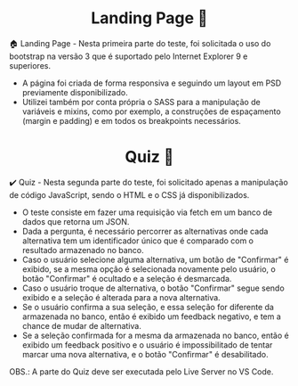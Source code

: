 <h1 align="center"> 
	 Landing Page 🚀
</h1>

🏠 Landing Page - Nesta primeira parte do teste, foi solicitada o uso do bootstrap na versão 3 que é suportado pelo Internet Explorer 9 e superiores. 
- A página foi criada de forma responsiva e seguindo um layout em PSD previamente disponibilizado.
- Utilizei também por conta própria o SASS para a manipulação de variáveis e mixins, como por exemplo, a construções de espaçamento (margin e padding) e em todos os breakpoints necessários.


<h1 align="center"> 
	 Quiz 🚀
</h1>

✔️ Quiz - Nesta segunda parte do teste, foi solicitado apenas a manipulação de código JavaScript, sendo o HTML e o CSS já disponibilizados.

- O teste consiste em fazer uma requisição via fetch em um banco de dados que retorna um JSON. 
- Dada a pergunta, é necessário percorrer as alternativas onde cada alternativa tem um identificador único que é comparado com o resultado armazenado no banco.
- Caso o usuário selecione alguma alternativa, um botão de "Confirmar" é exibido, se a mesma opção é selecionada novamente pelo usuário, o botão "Confirmar" é ocultado e a seleção é desmarcada. 
- Caso o usuário troque de alternativa, o botão "Confirmar" segue sendo exibido e a seleção é alterada para a nova alternativa.
- Se o usuário confirma a sua seleção, e essa seleção for diferente da armazenada no banco, então é exibido um feedback negativo, e tem a chance de mudar de alternativa.
- Se a seleção confirmada for a mesma da armazenada no banco, então é exibido um feedback positivo e o usuário é impossibilitado de tentar marcar uma nova alternativa, e o botão "Confirmar" é desabilitado.

OBS.: A parte do Quiz deve ser executada pelo Live Server no VS Code.
